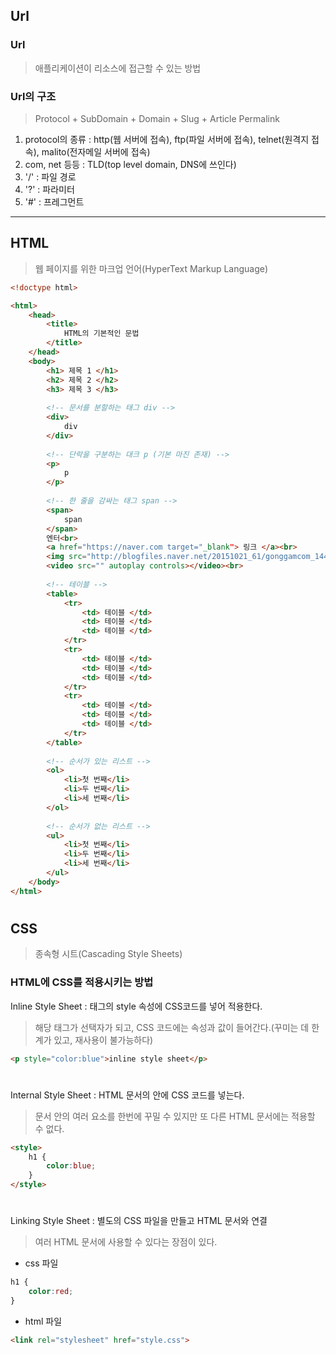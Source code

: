 ## Url
### Url
> 애플리케이션이 리소스에 접근할 수 있는 방법

### Url의 구조
> Protocol + SubDomain + Domain + Slug + Article Permalink

1. protocol의 종류 : http(웹 서버에 접속), ftp(파일 서버에 접속), telnet(원격지 접속), malito(전자메일 서버에 접속)
2. com, net 등등 : TLD(top level domain, DNS에 쓰인다)
3. '/' : 파일 경로
4. '?' : 파라미터
5. '#' : 프레그먼트
---
## HTML
> 웹 페이지를 위한 마크업 언어(HyperText Markup Language)
```html
<!doctype html>

<html>
    <head>
        <title>
            HTML의 기본적인 문법
        </title>
    </head>
    <body>
        <h1> 제목 1 </h1>
        <h2> 제목 2 </h2>
        <h3> 제목 3 </h3>
        
        <!-- 문서를 분할하는 태그 div -->
        <div>
            div
        </div>
        
        <!-- 단락을 구분하는 대크 p (기본 마진 존재) -->
        <p>
            p
        </p>
        
        <!-- 한 줄을 감싸는 태그 span -->
        <span>
            span
        </span>
        엔터<br>
        <a href="https://naver.com target="_blank"> 링크 </a><br>
        <img src="http://blogfiles.naver.net/20151021_61/gonggamcom_14454090756396FPUJ_JPEG/%C4%B8%C3%B3.JPG"><br>
        <video src="" autoplay controls></video><br>
        
        <!-- 테이블 -->
        <table>
            <tr>
                <td> 테이블 </td>
                <td> 테이블 </td>
                <td> 테이블 </td>
            </tr>
            <tr>
                <td> 테이블 </td>
                <td> 테이블 </td>
                <td> 테이블 </td>
            </tr>
            <tr>
                <td> 테이블 </td>
                <td> 테이블 </td>
                <td> 테이블 </td>
            </tr>
        </table>
        
        <!-- 순서가 있는 리스트 -->
        <ol>
            <li>첫 번째</li>
            <li>두 번째</li>
            <li>세 번째</li>
        </ol>
        
        <!-- 순서가 없는 리스트 -->
        <ul>
            <li>첫 번째</li>
            <li>두 번째</li>
            <li>세 번째</li>
        </ul>
    </body>
</html>
```
#
## CSS
> 종속형 시트(Cascading Style Sheets)
### HTML에 CSS를 적용시키는 방법
Inline Style Sheet : 태그의 style 속성에 CSS코드를 넣어 적용한다.
> 해당 태그가 선택자가 되고, CSS 코드에는 속성과 값이 들어간다.(꾸미는 데 한계가 있고, 재사용이 불가능하다)
```html
<p style="color:blue">inline style sheet</p>
```
#
Internal Style Sheet : HTML 문서의 <style></style> 안에 CSS 코드를 넣는다.
> 문서 안의 여러 요소를 한번에 꾸밀 수 있지만 또 다른 HTML 문서에는 적용할 수 없다.
```html
<style>
    h1 {
        color:blue;
    }
</style>
```
#
Linking Style Sheet : 별도의 CSS 파일을 만들고 HTML 문서와 연결
> 여러 HTML 문서에 사용할 수 있다는 장점이 있다.
- css 파일
```css
h1 {
    color:red;
}
```
- html 파일
```html
<link rel="stylesheet" href="style.css">
```
